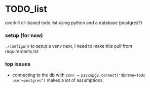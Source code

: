 # TODO_list
overkill cli-based todo list using python and a database (postgres?)

### setup (for now)
`./configure` to setup a venv
next, I need to make this pull from requirements.txt

### top issues
* connecting to the db with `conn = psycopg2.connect("dbname=todo user=postgres")` makes a *lot* of assumptions.